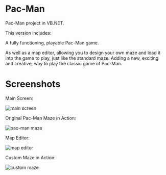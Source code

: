# Pac-Man
Pac-Man project in VB.NET.

This version includes:

A fully functioning, playable Pac-Man game.

As well as a map editor, allowing you to design your own maze and load it into the game to play, just like the standard maze. Adding a new, exciting and creative, way to play the classic game of Pac-Man.

# Screenshots

Main Screen:

![main screen](https://user-images.githubusercontent.com/33097312/33036827-85c34510-ce27-11e7-9e88-0831a43ed7bc.png)

Original Pac-Man Maze in Action:

![pac-man maze](https://user-images.githubusercontent.com/33097312/33036836-8a492cbc-ce27-11e7-9f69-4b1f5e5ce5c1.png)

Map Editor:

![map editor](https://user-images.githubusercontent.com/33097312/33036838-8ca4bbc0-ce27-11e7-9835-1b79fc40881e.png)

Custom Maze in Action:

![custom maze](https://user-images.githubusercontent.com/33097312/33036840-8ea6bc3e-ce27-11e7-8d05-f0cd0f70b6a8.png)

